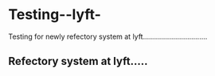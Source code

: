 # Testing--lyft-
Testing for newly refectory system at lyft................................


## Refectory system at lyft.....


